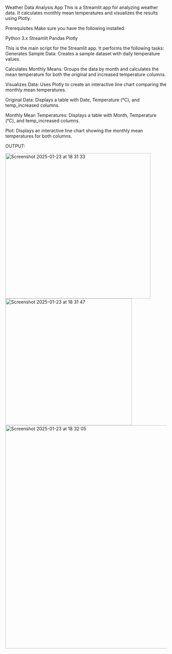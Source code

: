 Weather Data Analysis App
This is a Streamlit app for analyzing weather data. It calculates monthly mean temperatures and visualizes the results using Plotly.


Prerequisites
Make sure you have the following installed:

Python 3.x
Streamlit
Pandas
Plotly


This is the main script for the Streamlit app. It performs the following tasks:
Generates Sample Data:
Creates a sample dataset with daily temperature values.

Calculates Monthly Means:
Groups the data by month and calculates the mean temperature for both the original and increased temperature columns.

Visualizes Data:
Uses Plotly to create an interactive line chart comparing the monthly mean temperatures.



Original Data:
Displays a table with Date, Temperature (°C), and temp_increased columns.

Monthly Mean Temperatures:
Displays a table with Month, Temperature (°C), and temp_increased columns.

Plot:
Displays an interactive line chart showing the monthly mean temperatures for both columns.

OUTPUT:


<img width="453" alt="Screenshot 2025-01-23 at 18 31 33" src="https://github.com/user-attachments/assets/698e89b7-5ea4-47b5-9bd1-01655b91b7a4" />

<img width="395" alt="Screenshot 2025-01-23 at 18 31 47" src="https://github.com/user-attachments/assets/3bb12168-b2dc-4bb6-b12a-12161240c7a2" />

<img width="696" alt="Screenshot 2025-01-23 at 18 32 05" src="https://github.com/user-attachments/assets/2101141c-f218-44ba-827a-85ea96cbb8d8" />
